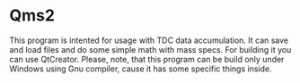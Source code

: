 # Qms2
This program is intented for usage with TDC data accumulation. It can save and load files and do some simple math with mass specs.
For building it you can use QtCreator. Please, note, that this program can be build only under Windows using Gnu compiler, cause it
has some specific things inside.
